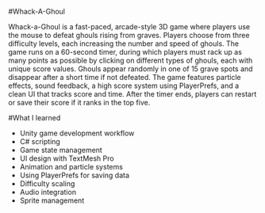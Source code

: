 #Whack-A-Ghoul

Whack-a-Ghoul is a fast-paced, arcade-style 3D game where players use the mouse to defeat ghouls rising from graves. Players choose from three difficulty levels, each increasing the number and speed of ghouls. The game runs on a 60-second timer, during which players must rack up as many points as possible by clicking on different types of ghouls, each with unique score values. Ghouls appear randomly in one of 15 grave spots and disappear after a short time if not defeated. The game features particle effects, sound feedback, a high score system using PlayerPrefs, and a clean UI that tracks score and time. After the timer ends, players can restart or save their score if it ranks in the top five.

#What I learned
- Unity game development workflow  
- C# scripting
- Game state management  
- UI design with TextMesh Pro  
- Animation and particle systems  
- Using PlayerPrefs for saving data  
- Difficulty scaling  
- Audio integration  
- Sprite management
